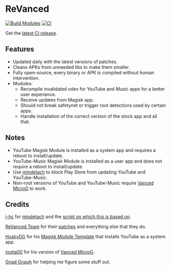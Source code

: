 # ReVanced
[![Build Modules](https://github.com/NoName-exe/revanced/actions/workflows/build.yml/badge.svg)](https://github.com/NoName-exe/revanced/actions/workflows/build.yml)
[![CI](https://github.com/NoName-exe/revanced/actions/workflows/ci.yml/badge.svg?event=schedule)](https://github.com/NoName-exe/revanced/actions/workflows/ci.yml)

Get the [latest CI release](https://github.com/NoName-exe/revanced/releases/latest).

## Features
 * Updated daily with the latest versions of patches.
 * Cleans APKs from unneeded libs to make them smaller.
 * Fully open-source, every binary or APK is compiled without human intervention.
 * Modules:
     * Recompile invalidated odex for YouTube and Music apps for a better user experience.
     * Receive updates from Magisk app.
     * Should not break safetynet or trigger root detections used by certain apps.
     * Handle installation of the correct version of the stock app and all that.

## Notes
* YouTube Magisk Module is installed as a system app and requires a reboot to install/update.
* YouTube-Music Magisk Module is installed as a user app and does not require a reboot to install/update.
* Use [mindetach](https://github.com/j-hc/mindetach-magisk) to block Play Store from updating YouTube and YouTube-Music.
* Non-root versions of YouTube and YouTube-Music require [Vanced MicroG](https://github.com/inotia00/VancedMicroG/releases/latest) to work.

## Credits
[j-hc](https://github.com/j-hc) for [mindetach](https://github.com/j-hc/mindetach-magisk) and the [script on which this is based on](https://github.com/j-hc/revanced-magisk-module).

[ReVanced Team](https://github.com/revanced) for their [patches](https://github.com/revanced/revanced-patches) and everything else that they do.

[HuskyDG](https://github.com/HuskyDG) for his [Magisk Module Template](https://github.com/HuskyDG/revanced-build-ci) that installs YouTube as a system app.

[inotia00](https://github.com/inotia00) for his version of [Vanced MicroG](https://github.com/inotia00/VancedMicroG).

[Gnad Gnaoh](https://github.com/gnadgnaoh) for helping me figure some stuff out.
